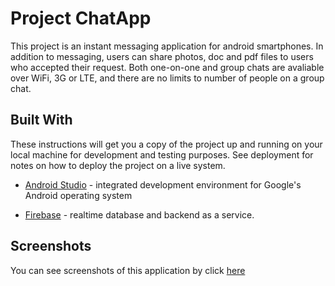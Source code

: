 # Project ChatApp

This project is an instant messaging application for android smartphones. In addition to messaging, users can share photos, doc and pdf files to users who accepted their request. Both one-on-one and group chats are avaliable over WiFi, 3G or LTE, and there are no limits to number of people on a group chat.

## Built With

These instructions will get you a copy of the project up and running on your local machine for development and testing purposes. See deployment for notes on how to deploy the project on a live system.

* [Android Studio](https://developer.android.com/studio) -  integrated development environment for Google's Android operating system

* [Firebase](https://firebase.google.com/docs/android/setup) - realtime database and backend as a service.

## Screenshots

You can see screenshots of this application by click [here](https://github.com/printbart/ChatApp/tree/master/Screenshots) 